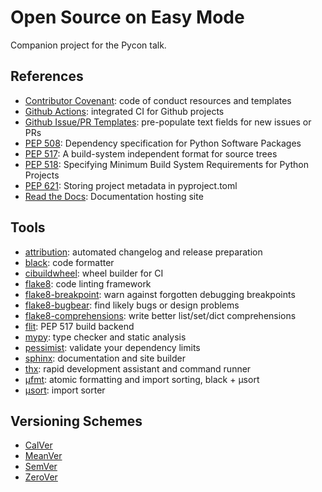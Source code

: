 Open Source on Easy Mode
========================

Companion project for the Pycon talk.

References
----------

* [Contributor Covenant](https://www.contributor-covenant.org/): code of conduct resources and templates
* [Github Actions](https://docs.github.com/en/actions): integrated CI for Github projects
* [Github Issue/PR Templates](https://docs.github.com/en/communities/using-templates-to-encourage-useful-issues-and-pull-requests/about-issue-and-pull-request-templates): pre-populate text fields for new issues or PRs
* [PEP 508](https://peps.python.org/pep-0508/): Dependency specification for Python Software Packages
* [PEP 517](https://peps.python.org/pep-0517/): A build-system independent format for source trees
* [PEP 518](https://peps.python.org/pep-0518/): Specifying Minimum Build System Requirements for Python Projects
* [PEP 621](https://peps.python.org/pep-0621/): Storing project metadata in pyproject.toml
* [Read the Docs](https://readthedocs.org): Documentation hosting site


Tools
-----

* [attribution](https://attribution.omnilib.dev): automated changelog and release preparation 
* [black](https://black.rtfd.io): code formatter
* [cibuildwheel](https://cibuildwheel.rtfd.io): wheel builder for CI
* [flake8](https://flake8.pycqa.org): code linting framework
* [flake8-breakpoint](https://pypi.org/project/flake8-breakpoint/): warn against forgotten debugging breakpoints
* [flake8-bugbear](https://pypi.org/project/flake8-bugbear/): find likely bugs or design problems
* [flake8-comprehensions](https://pypi.org/project/flake8-comprehensions/): write better list/set/dict comprehensions
* [flit](https://flit.rtfd.io): PEP 517 build backend
* [mypy](https://mypy.rtfd.io): type checker and static analysis
* [pessimist](https://pypi.org/project/pessimist/): validate your dependency limits
* [sphinx](https://www.sphinx-doc.org): documentation and site builder
* [thx](https://thx.omnilib.dev): rapid development assistant and command runner
* [µfmt](https://ufmt.omnilib.dev): atomic formatting and import sorting, black + µsort
* [µsort](https://usort.rtfd.io): import sorter


Versioning Schemes
------------------

* [CalVer](https://calver.org/)
* [MeanVer](https://github.com/meanver/meanver)
* [SemVer](https://semver.org/)
* [ZeroVer](https://0ver.org/)
